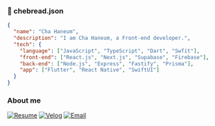 ### 👋 chebread.json

```json
{
  "name": "Cha Haneum",
  "description": "I am Cha Haneum, a Front-end developer.",
  "tech": {
    "language": ["JavaScript", "TypeScript", "Dart", "Swfit"],
    "front-end": ["React.js", "Next.js", "Supabase", "Firebase"],
    "back-end": ["Node.js", "Express", "Fastify", "Prisma"],
    "app": ["Flutter", "React Native", "SwiftUI"]
  }
}
```

### About me
[![Resume](https://img.shields.io/badge/Resume-000000?style=flat-square&logo=Notion&logoColor=white)]()
[![Velog](https://img.shields.io/badge/Velog-20C997?style=flat-square&logo=Velog&logoColor=white)](https://velog.io/@haneum)
[![Email](https://img.shields.io/badge/Email-d14836?style=flat-square&logo=Gmail&logoColor=white)](mailto:fromhaneum@gmail.com)
